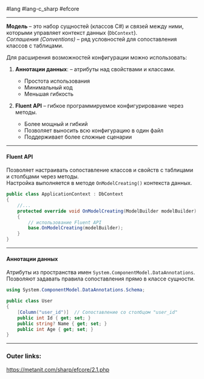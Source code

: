 #lang #lang-c_sharp #efcore

---
**Модель** – это набор сущностей (классов C#) и связей между ними, которыми управляет контекст данных (`DbContext`).  
*Соглашения (Conventions)* – ряд условностей для сопоставления классов с таблицами.

Для расширения возможностей конфигурации можно использовать:  

1. **Аннотации данных**: – атрибуты над свойствами и классами.  
   - Простота использования
   - Минимальный код
   - Меньшая гибкость

2. **Fluent API** – гибкое программируемое конфигурирование через методы.  
   - Более мощный и гибкий
   - Позволяет выносить всю конфигурацию в один файл
   - Поддерживает более сложные сценарии
---
#### **Fluent API**  
Позволяет настраивать сопоставление классов и свойств с таблицами и столбцами через методы.  
Настройка выполняется в методе `OnModelCreating()` контекста данных.  

```csharp
public class ApplicationContext : DbContext
{
	//...
    protected override void OnModelCreating(ModelBuilder modelBuilder)
    {
        // использование Fluent API
        base.OnModelCreating(modelBuilder);
    }
}
```  
---
#### **Аннотации данных**  
Атрибуты из пространства имен `System.ComponentModel.DataAnnotations`.  
Позволяют задавать правила сопоставления прямо в классе сущности.  

```csharp
using System.ComponentModel.DataAnnotations.Schema;  

public class User  
{  
    [Column("user_id")]  // Сопоставление со столбцом "user_id"  
    public int Id { get; set; }  
    public string? Name { get; set; }  
    public int Age { get; set; }  
}  
```  

---
### Outer links:
https://metanit.com/sharp/efcore/2.1.php